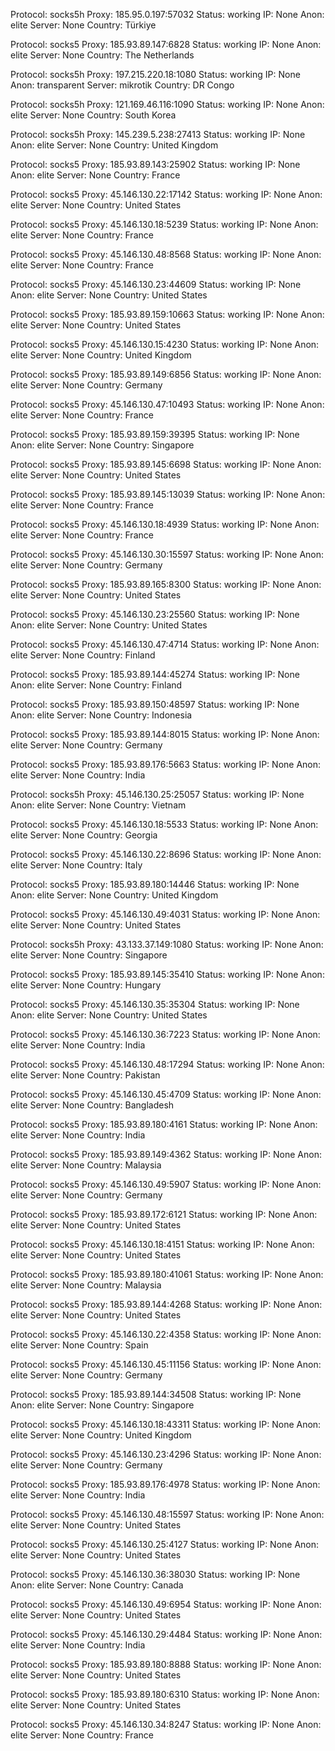 Protocol: socks5h
Proxy: 185.95.0.197:57032
Status: working
IP: None
Anon: elite
Server: None
Country: Türkiye

Protocol: socks5
Proxy: 185.93.89.147:6828
Status: working
IP: None
Anon: elite
Server: None
Country: The Netherlands

Protocol: socks5h
Proxy: 197.215.220.18:1080
Status: working
IP: None
Anon: transparent
Server: mikrotik
Country: DR Congo

Protocol: socks5h
Proxy: 121.169.46.116:1090
Status: working
IP: None
Anon: elite
Server: None
Country: South Korea

Protocol: socks5h
Proxy: 145.239.5.238:27413
Status: working
IP: None
Anon: elite
Server: None
Country: United Kingdom

Protocol: socks5
Proxy: 185.93.89.143:25902
Status: working
IP: None
Anon: elite
Server: None
Country: France

Protocol: socks5
Proxy: 45.146.130.22:17142
Status: working
IP: None
Anon: elite
Server: None
Country: United States

Protocol: socks5
Proxy: 45.146.130.18:5239
Status: working
IP: None
Anon: elite
Server: None
Country: France

Protocol: socks5
Proxy: 45.146.130.48:8568
Status: working
IP: None
Anon: elite
Server: None
Country: France

Protocol: socks5
Proxy: 45.146.130.23:44609
Status: working
IP: None
Anon: elite
Server: None
Country: United States

Protocol: socks5
Proxy: 185.93.89.159:10663
Status: working
IP: None
Anon: elite
Server: None
Country: United States

Protocol: socks5
Proxy: 45.146.130.15:4230
Status: working
IP: None
Anon: elite
Server: None
Country: United Kingdom

Protocol: socks5
Proxy: 185.93.89.149:6856
Status: working
IP: None
Anon: elite
Server: None
Country: Germany

Protocol: socks5
Proxy: 45.146.130.47:10493
Status: working
IP: None
Anon: elite
Server: None
Country: France

Protocol: socks5
Proxy: 185.93.89.159:39395
Status: working
IP: None
Anon: elite
Server: None
Country: Singapore

Protocol: socks5
Proxy: 185.93.89.145:6698
Status: working
IP: None
Anon: elite
Server: None
Country: United States

Protocol: socks5
Proxy: 185.93.89.145:13039
Status: working
IP: None
Anon: elite
Server: None
Country: France

Protocol: socks5
Proxy: 45.146.130.18:4939
Status: working
IP: None
Anon: elite
Server: None
Country: France

Protocol: socks5
Proxy: 45.146.130.30:15597
Status: working
IP: None
Anon: elite
Server: None
Country: Germany

Protocol: socks5
Proxy: 185.93.89.165:8300
Status: working
IP: None
Anon: elite
Server: None
Country: United States

Protocol: socks5
Proxy: 45.146.130.23:25560
Status: working
IP: None
Anon: elite
Server: None
Country: United States

Protocol: socks5
Proxy: 45.146.130.47:4714
Status: working
IP: None
Anon: elite
Server: None
Country: Finland

Protocol: socks5
Proxy: 185.93.89.144:45274
Status: working
IP: None
Anon: elite
Server: None
Country: Finland

Protocol: socks5
Proxy: 185.93.89.150:48597
Status: working
IP: None
Anon: elite
Server: None
Country: Indonesia

Protocol: socks5
Proxy: 185.93.89.144:8015
Status: working
IP: None
Anon: elite
Server: None
Country: Germany

Protocol: socks5
Proxy: 185.93.89.176:5663
Status: working
IP: None
Anon: elite
Server: None
Country: India

Protocol: socks5h
Proxy: 45.146.130.25:25057
Status: working
IP: None
Anon: elite
Server: None
Country: Vietnam

Protocol: socks5
Proxy: 45.146.130.18:5533
Status: working
IP: None
Anon: elite
Server: None
Country: Georgia

Protocol: socks5
Proxy: 45.146.130.22:8696
Status: working
IP: None
Anon: elite
Server: None
Country: Italy

Protocol: socks5
Proxy: 185.93.89.180:14446
Status: working
IP: None
Anon: elite
Server: None
Country: United Kingdom

Protocol: socks5
Proxy: 45.146.130.49:4031
Status: working
IP: None
Anon: elite
Server: None
Country: United States

Protocol: socks5h
Proxy: 43.133.37.149:1080
Status: working
IP: None
Anon: elite
Server: None
Country: Singapore

Protocol: socks5
Proxy: 185.93.89.145:35410
Status: working
IP: None
Anon: elite
Server: None
Country: Hungary

Protocol: socks5
Proxy: 45.146.130.35:35304
Status: working
IP: None
Anon: elite
Server: None
Country: United States

Protocol: socks5
Proxy: 45.146.130.36:7223
Status: working
IP: None
Anon: elite
Server: None
Country: India

Protocol: socks5
Proxy: 45.146.130.48:17294
Status: working
IP: None
Anon: elite
Server: None
Country: Pakistan

Protocol: socks5
Proxy: 45.146.130.45:4709
Status: working
IP: None
Anon: elite
Server: None
Country: Bangladesh

Protocol: socks5
Proxy: 185.93.89.180:4161
Status: working
IP: None
Anon: elite
Server: None
Country: India

Protocol: socks5
Proxy: 185.93.89.149:4362
Status: working
IP: None
Anon: elite
Server: None
Country: Malaysia

Protocol: socks5
Proxy: 45.146.130.49:5907
Status: working
IP: None
Anon: elite
Server: None
Country: Germany

Protocol: socks5
Proxy: 185.93.89.172:6121
Status: working
IP: None
Anon: elite
Server: None
Country: United States

Protocol: socks5
Proxy: 45.146.130.18:4151
Status: working
IP: None
Anon: elite
Server: None
Country: United States

Protocol: socks5
Proxy: 185.93.89.180:41061
Status: working
IP: None
Anon: elite
Server: None
Country: Malaysia

Protocol: socks5
Proxy: 185.93.89.144:4268
Status: working
IP: None
Anon: elite
Server: None
Country: United States

Protocol: socks5
Proxy: 45.146.130.22:4358
Status: working
IP: None
Anon: elite
Server: None
Country: Spain

Protocol: socks5
Proxy: 45.146.130.45:11156
Status: working
IP: None
Anon: elite
Server: None
Country: Germany

Protocol: socks5
Proxy: 185.93.89.144:34508
Status: working
IP: None
Anon: elite
Server: None
Country: Singapore

Protocol: socks5
Proxy: 45.146.130.18:43311
Status: working
IP: None
Anon: elite
Server: None
Country: United Kingdom

Protocol: socks5
Proxy: 45.146.130.23:4296
Status: working
IP: None
Anon: elite
Server: None
Country: Germany

Protocol: socks5
Proxy: 185.93.89.176:4978
Status: working
IP: None
Anon: elite
Server: None
Country: India

Protocol: socks5
Proxy: 45.146.130.48:15597
Status: working
IP: None
Anon: elite
Server: None
Country: United States

Protocol: socks5
Proxy: 45.146.130.25:4127
Status: working
IP: None
Anon: elite
Server: None
Country: United States

Protocol: socks5
Proxy: 45.146.130.36:38030
Status: working
IP: None
Anon: elite
Server: None
Country: Canada

Protocol: socks5
Proxy: 45.146.130.49:6954
Status: working
IP: None
Anon: elite
Server: None
Country: United States

Protocol: socks5
Proxy: 45.146.130.29:4484
Status: working
IP: None
Anon: elite
Server: None
Country: India

Protocol: socks5
Proxy: 185.93.89.180:8888
Status: working
IP: None
Anon: elite
Server: None
Country: United States

Protocol: socks5
Proxy: 185.93.89.180:6310
Status: working
IP: None
Anon: elite
Server: None
Country: United States

Protocol: socks5
Proxy: 45.146.130.34:8247
Status: working
IP: None
Anon: elite
Server: None
Country: France

